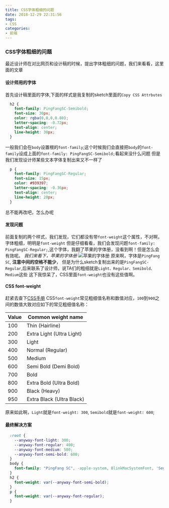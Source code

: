 ```yaml
---
title: CSS字体粗细的问题
date: 2018-12-29 22:31:56
tags:
- CSS
categories:
- 前端
---
```


### CSS字体粗细的问题

最近设计师在对比网页和设计稿的时候，提出字体粗细的问题，我们来看看，这里面的文章

<!-- more -->

#### 设计师用的字体

首先设计稿里面的字体,下面的样式是我复制的sketch里面的`Copy CSS Attrbutes`
```css
  h2 {
    font-family: PingFangSC-Semibold;
    font-size: 30px;
    color: rgba(0,0,0,0.80);
    letter-spacing: -0.72px;
    text-align: center;
    line-height: 30px;
  }
```
一般我们会在`body`设置根的`font-family`;这个时候我们会直接把`body`的`font-family`设成上面的`font-family: PingFangSC-Semibold;`看起来没什么问题
但是我们发现设计师某些文本字体复制出来又不一样了
```css
  p {
    font-family: PingFangSC-Regular;
    font-size: 15px;
    color: #939397;
    letter-spacing: -0.36px;
    text-align: center;
    line-height: 20px;
  }
```
总不能再改吧，怎么办呢

#### 发现问题

前面复制的两个样式，我们发现，它们都没有带`font-weight`这个属性，不对啊，字体粗细，明明是`font-weight`
但是仔细看看，我们会发现问题`font-family: PingFangSC-Regular;`,这个字体，我翻了苹果的字体册，没看到啊！但是怎么会有效呢。
*我们来看下，苹果的字体册*
![苹果的字体册](/uploads/20190129/1.png)
原来啊，字体是`PingFang SC`, **注意中间的空格不能少**， 但是为什么sketch复制出来的是`PingFangSC-Regular`,后来联系了设计师，说TA们的粗细就是`Light、Regular、Semibold、Medium`这些
这下我惊呆了，CSS里面`font-weight`也没有这些值啊。

#### CSS font-weight
赶紧去查下[CSS手册](https://developer.mozilla.org/en-US/docs/Web/CSS/font-weight)
CSS`font-weight`常见粗细值名称和数值对应，`100`到`900`之间的数值大致对应如下的常见粗细值名称：

| Value | Common weight name |
| ---  | --- |
| 100	| Thin (Hairline) |
| 200	| Extra Light (Ultra Light) |
| 300	| Light |
| 400	| Normal (Regular) |
| 500	| Medium |
| 600	| Semi Bold (Demi Bold) |
| 700	| Bold |
| 800	| Extra Bold (Ultra Bold) |
| 900	| Black (Heavy) |
| 950	| Extra Black (Ultra Black) |

原来如此啊，`Light`就是`font-weight: 300`, `Semibold`就是`font-weight: 600`;

#### 最终解决方案
```css
  :root {
    --anyway-font-light: 300;
    --anyway-font-regular: 400;
    --anyway-font-medium: 500;
    --anyway-font-semi-bold: 600;
  }
  body {
    font-family: "PingFang SC", -apple-system, BlinkMacSystemFont, 'Segoe UI', 'Hiragino Sans GB', 'Microsoft YaHei', 'Helvetica Neue', Helvetica, Arial, sans-serif, 'Apple Color Emoji', 'Segoe UI Emoji', 'Segoe UI Symbol';
  }
  h2 {
    font-weight: var(--anyway-font-semi-bold);
  }
  p {
    font-weight: var(--anyway-font-regular);
  }
```